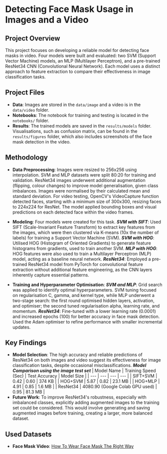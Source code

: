 # Detecting Face Mask Usage in Images and a Video
## Project Overview
This project focuses on developing a reliable model for detecting face masks in video. Four models were built and evaluated: two SVM (Support Vector Machine) models, an MLP (Multilayer Perceptron), and a pre-trained ResNet34 CNN (Convolutional Neural Network). Each model uses a distinct approach to feature extraction to compare their effectiveness in image classification tasks.

## Project Files
- **Data**: Images are stored in the `data/image` and a video is in the `data/video` folder.
- **Notebooks**: The notebook for training and testing is located in the `notebooks/` folder.
- **Results**: The trained models are saved in the `results/models` folder. Visualisations, such as confusion matrix, can be found in the `results/figures` folder, which also includes screenshots of the face mask detection in the video.

## Methodology 
- **Data Preprocessing**: Images were resized to 256x256 using interpolation. SVM and MLP datasets were split 80:20 for training and validation. ResNet34 images underwent additional augmentation (flipping, colour changes) to improve model generalisation, given class imbalances. Images were normalised by their calculated mean and standard deviation. For video testing, OpenCV's VideoCapture function detected faces, starting with a minimum size of 300x300, resizing faces to 224x224 for ResNet. The model applied bounding boxes and visual predictions on each detected face within the video frames.
- **Modeling**: Four models were created for this task.
  ***SVM with SIFT***: Used SIFT (Scale-Invariant Feature Transform) to extract key features from the images, which were then clustered via K-means (10x the number of labels) for training a Support Vector Machine (SVM).
  ***SVM with HOG***: Utilised HOG (Histogram of Oriented Gradients) to generate feature histograms from gradients, used to train another SVM.
  ***MLP with HOG***: HOG features were also used to train a Multilayer Perceptron (MLP) model, acting as a baseline neural network.
  ***ResNet34***: Employed a pre-trained ResNet34 model from PyTorch for convolutional feature extraction without additional feature engineering, as the CNN layers inherently capture essential patterns.

- **Training and Hyperparameter Optimisation**:
  ***SVM and MLP***: Grid search was applied to identify optimal hyperparameters. SVM tuning focused on regularisation C, gamma, and kernel type, while MLP underwent a two-stage search: the first round optimised hidden layers, activation, and optimiser; the second tuned regularisation alpha, learning rate, and momentum.
  ***ResNet34***: Fine-tuned with a lower learning rate (0.0001) and increased epochs (100) for better accuracy in face mask detection. Used the Adam optimiser to refine performance with smaller incremental updates.

## Key Findings
- **Model Selection**: The high accuracy and reliable predictions of ResNet34 on both images and video suggest its effectiveness for image classification tasks, despite occasional misclassifications.
***Model Comparison using the image test set***
| Model Name | Training Speed (Sec) | Test Accuracy | Model Size |
| --- | --- | --- | --- |
| SIFT+SVM | 0.42 | 0.60 | 374 KB |
| HOG+SVM | 5.87 | 0.82 | 23.1 MB |
| HOG+MLP | 4.91 | 0.85 | 1.6 MB |
| ResNet34 | 4080.90 (Google Colab GPU used) | 0.95 | 81.3 MB |
- **Future Work**: To improve ResNet34's robustness, especially with imbalanced classes, explicitly adding augmented images to the training set could be considered. This would involve generating and saving augmented images before training, creating a larger, more balanced dataset.

## Used Datasets
- **Face Mask Video**: [How To Wear Face Mask The Right Way](https://youtu.be/W_9jLju5FuQ?feature=shared)
